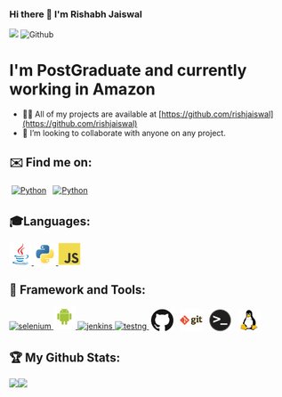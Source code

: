 ### Hi there 👋 I'm Rishabh Jaiswal
![](https://visitor-badge.laobi.icu/badge?page_id=rishjaiswal.rishjaiswal) ![Github](https://img.shields.io/github/followers/rishjaiswal?label=Followers&logo=Github)


<h1 align="left"> I'm PostGraduate and currently working in Amazon </h1>  
  
- 👨‍💻 All of my projects are available at [https://github.com/rishjaiswal](https://github.com/rishjaiswal)  
- 👯 I’m looking to collaborate with anyone on any project.

## ✉️ Find me on:

<p align="left">
 <a href="https://www.linkedin.com/in/rshbhjaiswal/" target="_blank" rel="noopener noreferrer"> <img src="https://cdn.jsdelivr.net/npm/simple-icons@v3/icons/linkedin.svg" alt="Python" height="40" style="vertical-align:top; margin:4px"></a>
 <a href="https://www.youtube.com/user/rshbhricha" target="blank"><img src="https://raw.githubusercontent.com/rahuldkjain/github-profile-readme-generator/master/src/images/icons/Social/youtube.svg"
alt="Python" height="40" style="vertical-align:top; margin:4px"></a>
</p>

## 🎓Languages:
<p align="left"> <a href="https://www.java.com" target="_blank"> <img src="https://raw.githubusercontent.com/devicons/devicon/master/icons/java/java-original.svg" alt="java" width="40" height="40"/> </a> <a href="https://www.python.com" target="_blank"> <img src="https://raw.githubusercontent.com/devicons/devicon/master/icons/python/python-original.svg" alt="java" width="40" height="40"/> </a> </a> <a href="https://developer.mozilla.org/en-US/docs/Web/JavaScript" target="_blank"> <img src="https://raw.githubusercontent.com/devicons/devicon/master/icons/javascript/javascript-original.svg" alt="javascript" width="40" height="40"/> </a></p>

## 🧰 Framework and Tools:
<p align="left">
<a href="https://www.selenium.dev" target="_blank"> <img src="https://raw.githubusercontent.com/detain/svg-logos/780f25886640cef088af994181646db2f6b1a3f8/svg/selenium-logo.svg" alt="selenium" width="40" height="40"/> </a><a href="https://developer.android.com" target="_blank"> <img src="https://raw.githubusercontent.com/devicons/devicon/master/icons/android/android-original-wordmark.svg" alt="android" width="40" height="40"/> </a> <a href="https://www.jenkins.io" target="_blank"> <img src="https://www.vectorlogo.zone/logos/jenkins/jenkins-icon.svg" alt="jenkins" width="40" height="40"/> </a> <a href="https://testng.org/" target="_blank"> <img src="https://digital.ai/sites/default/files/pictures/styles/maxwidth_300/public/pt_logos/testng.png?itok=77VmG33V" alt="testng" width="40" height="40"/> </a> <img src="https://raw.githubusercontent.com/github/explore/78df643247d429f6cc873026c0622819ad797942/topics/github/github.png" alt="Github" height="40" style="vertical-align:top; margin:4px">
<img src="https://raw.githubusercontent.com/github/explore/80688e429a7d4ef2fca1e82350fe8e3517d3494d/topics/git/git.png" alt="Git" height="40" style="vertical-align:top; margin:4px">
<img src="https://raw.githubusercontent.com/github/explore/80688e429a7d4ef2fca1e82350fe8e3517d3494d/topics/terminal/terminal.png" alt="Terminal" height="40" style="vertical-align:top; margin:4px">
<img src="https://raw.githubusercontent.com/github/explore/80688e429a7d4ef2fca1e82350fe8e3517d3494d/topics/linux/linux.png" alt="Linux" height="40" style="vertical-align:top; margin:4px" alt="Windows" height="40" style="vertical-align:top; margin:4px">  </p>

## 🏆 My Github Stats:

<div>
<a href="https://readme-stats-cfgj2cxdy.vercel.app/api?username=rishjaiswal&count_private=true&show_icons=true&theme=tokyonight">
  <img  align="left" src="https://readme-stats-cfgj2cxdy.vercel.app/api?username=rishjaiswal&count_private=true&show_icons=true&theme=tokyonight" />
</a>
<a href="https://readme-stats-cfgj2cxdy.vercel.app/api/top-langs/?username=rishjaiswal&hide=php&theme=tokyonight">
  <img align="left" src="https://readme-stats-cfgj2cxdy.vercel.app/api/top-langs/?username=rishjaiswal&hide=php&theme=tokyonight" />
</a>
</div>
